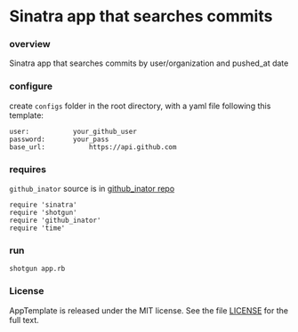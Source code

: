 Sinatra app that searches commits 
=========================

### overview

Sinatra app that searches commits by user/organization and pushed_at date

### configure

create `configs` folder in the root directory, with a yaml file following this template:

```
user:		    your_github_user
password: 	    your_pass
base_url:           https://api.github.com
```

### requires

`github_inator` source is in [github_inator repo](https://github.com/nmusaelian-rally/github_inator)

```
require 'sinatra'
require 'shotgun'
require 'github_inator'
require 'time'
```

### run

`shotgun app.rb`

### License

AppTemplate is released under the MIT license.  See the file [LICENSE](./LICENSE) for the full text.



